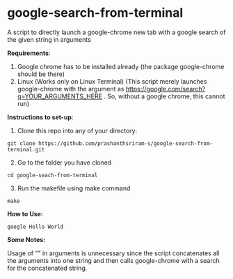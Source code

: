 # google-search-from-terminal
A script to directly launch a google-chrome new tab with a google search of the given string in arguments

<b>Requirements</b>:
  1. Google chrome has to be installed already (the package google-chrome should be there)
  2. Linux (Works only on Linux Terminal)
 (This script merely launches google-chrome with the argument as https://google.com/search?q=YOUR_ARGUMENTS_HERE . So, without a google chrome, this cannot run)
 
<b>Instructions to set-up</b>:
  1. Clone this repo into any of your directory:
```
git clone https://github.com/prashanthsriram-s/google-search-from-terminal.git
```  
  2. Go to the folder you have cloned
```
cd google-seach-from-terminal
```
  3. Run the makefile using make command
```
make
```
<b>How to Use:</b>
```
google Hello World
``` 
<b> Some Notes: </b>
 
   Usage of "" in arguments is unnecessary since the script concatenates all the arguments into one string and then calls google-chrome with a search for the concatenated string.
